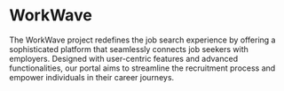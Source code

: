 # WorkWave
The WorkWave project redefines the job search experience by offering a sophisticated platform that seamlessly connects job seekers with employers. Designed with user-centric features and advanced functionalities, our portal aims to streamline the recruitment process and empower individuals in their career journeys.
